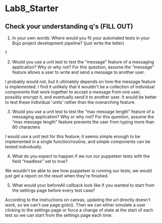 # Lab8_Starter

## Check your understanding q's (FILL OUT)
1. In your own words: Where would you fit your automated tests in your Bujo project development pipeline? (just write the letter)

1

2. Would you use a unit test to test the “message” feature of a messaging application? Why or why not? For this question, assume the “message” feature allows a user to write and send a message to another user.

I probably would not, but it ultimately depends on how the message feature is implemented. I find it unlikely that it wouldn't be a collection of individual components that work together to accept a message from one user, possibly encrypt it, and eventually send it to another user. It would be better to test these individual 'units' rather than the overarching feature.

3. Would you use a unit test to test the “max message length” feature of a messaging application? Why or why not? For this question, assume the “max message length” feature prevents the user from typing more than 80 characters

I would use a unit test for this feature; it seems simple enough to be implemented in a single function/routine, and simple components can be tested individually.

4. What do you expect to happen if we run our puppeteer tests with the field “headless” set to true?

We wouldn't be able to see how puppeteer is running our tests; we would just get a report on the result when they're finished.

5. What would your beforeAll callback look like if you wanted to start from the settings page before every test case?

According to the instructions on canvas, updating the url directly doesn't work, so we can't use page.goto(). Then we can either simulate a user clicking to the settings page or force a change of state at the start of each test so we can start from the settings page each time.
